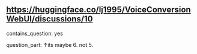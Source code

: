 ## https://huggingface.co/lj1995/VoiceConversionWebUI/discussions/10

contains_question: yes

question_part: ↑its maybe 6. not 5.